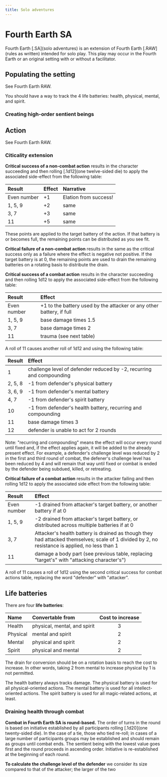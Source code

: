 ```yaml
---
title: Solo adventures
---
```


# Fourth Earth SA

Fourth Earth [.SA](solo adventures) is an extension of Fourth Earth [.RAW](rules as written) intended for solo play. This play may occur in the Fourth Earth or an original setting with or without a facilitator.

## Populating the setting

See Fourth Earth RAW.

You should have a way to track the 4 life batteries: health, physical, mental, and spirit.

### Creating high-order sentient beings



## Action

See Fourth Earth RAW.

### Citicality extension

**Critical success of a non-combat action** results in the character succeeding and then rolling [.1d12](one twelve-sided die) to apply the associated side-effect from the following table:

|Result |Effect  |Narrative |
|:------|:-------|:---------|
|Even number |+1 |Elation from success! |
|1, 5, 9     |+2 |same                  |
|3, 7        |+3 |same                  |
|11          |+5 |same                  |

These points are applied to the target battery of the action. If that battery is or becomes full, the remaining points can be distributed as you see fit.

**Critical failure of a non-combat action** results in the same as the critical success only as a failure where the effect is negative not positive. If the target battery is at 0, the remaining points are used to drain the remaining batteries on a rotating basis to distribute the drain.

**Critical success of a combat action** results in the character succeeding and then rolling 1d12 to apply the associated side-effect from the following table:

|Result |Effect           |
|:------|:----------------|
|Even number |+1 to the battery used by the attacker or any other battery, if full |
|1, 5, 9     |base damage times 1.5 |
|3, 7        |base damage times 2   |
|11          |trauma (see next table) |

A roll of 11 causes another roll of 1d12 and using the following table:

|Result    |Effect  |
|:---------|:-------|
|1         |challenge level of defender reduced by -2, recurring and compounding |
|2, 5, 8   |-1 from defender's physical battery                     |
|3, 6, 9   |-1 from defender's mental battery                       |
|4, 7      |-1 from defender's spirit battery                       |
|10        |-1 from defender's health battery, recurring and compounding |
|11        |base damage times 3                                   |
|12        |defender is unable to act for 2 rounds                |

Note: "recurring and compounding" means the effect will occur every round until fixed and, if the effect applies again, it will be added to the already present effect. For example, a defender's challenge level was reduced by 2 in the first and third round of combat, the defener's challenge level has been reduced by 4 and will remain that way until fixed or combat is ended by the defender being subdued, killed, or retreating.

**Critical failure of a combat action** results in the attacker failing and then rolling 1d12 to apply the associated side effect from the following table:

|Result |Effect  |
|:------|:-------|
|Even number |-1 drained from attacker's target battery, or another battery if at 0 |
|1, 5, 9     |-2 drained from attacker's target battery, or distributed across multiple batteries if at 0 |
|3, 7        |Attacker's health battery is drained as though they had attacked themselves; scale of 1 divided by 2, no resistance is applied, no less than 1 |
|11           |damage a body part (see previous table, replacing "target's" with "attacking character's") |

A roll of 11 causes a roll of 1d12 using the second critical success for combat actions table, replacing the word "defender" with "attacker".

## Life batteries

There are four **life batteries**:

|Name |Convertable from |Cost to increase |
|:----|:----------------|:-------------------:|
|Health |physical, mental, and spirit | 3 |
|Physical |mental and spirit          | 2 |
|Mental   |physical and spirit        | 2 |
|Spirit   |physical and mental        | 2 |

The drain for conversion should be on a rotation basis to reach the cost to increase. In other words, taking 2 from mental to increase physical by 1 is not permitted.

The health battery always tracks damage. The physical battery is used for all physical-oriented actions. The mental battery is used for all intellect-oriented actions. The spirit battery is used for all magic-related actions, at least.

### Draining health through combat

**Combat in Fourth Earth SA is round-based.** The order of turns in the round is based on initiative established by all participants rolling [.1d20](one twenty-sided die). In the case of a tie, those who tied re-roll; in cases of a large number of participants groups may be established and should remain as groups until combat ends. The sentient being with the lowest value goes first and the round proceeds in ascending order. Initiative is re-established at the beginning of each round.

**To calculate the challenge level of the defender** we consider its size compared to that of the attacker; the larger of the two 
